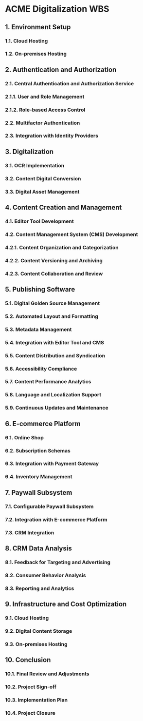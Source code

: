 # ACME Digitalization WBS
## 1. Environment Setup
### 1.1. Cloud Hosting
### 1.2. On-premises Hosting
 
## 2. Authentication and Authorization
### 2.1. Central Authentication and Authorization Service
### 2.1.1. User and Role Management
### 2.1.2. Role-based Access Control
### 2.2. Multifactor Authentication
### 2.3. Integration with Identity Providers

## 3. Digitalization
### 3.1. OCR Implementation
### 3.2. Content Digital Conversion
### 3.3. Digital Asset Management

## 4. Content Creation and Management
### 4.1. Editor Tool Development
### 4.2. Content Management System (CMS) Development
### 4.2.1. Content Organization and Categorization
### 4.2.2. Content Versioning and Archiving
### 4.2.3. Content Collaboration and Review

## 5. Publishing Software
### 5.1. Digital Golden Source Management
### 5.2. Automated Layout and Formatting
### 5.3. Metadata Management
### 5.4. Integration with Editor Tool and CMS
### 5.5. Content Distribution and Syndication
### 5.6. Accessibility Compliance
### 5.7. Content Performance Analytics
### 5.8. Language and Localization Support
### 5.9. Continuous Updates and Maintenance

## 6. E-commerce Platform
### 6.1. Online Shop
### 6.2. Subscription Schemas
### 6.3. Integration with Payment Gateway
### 6.4. Inventory Management

## 7. Paywall Subsystem
### 7.1. Configurable Paywall Subsystem
### 7.2. Integration with E-commerce Platform
### 7.3. CRM Integration

## 8. CRM Data Analysis
### 8.1. Feedback for Targeting and Advertising
### 8.2. Consumer Behavior Analysis
### 8.3. Reporting and Analytics

## 9. Infrastructure and Cost Optimization
### 9.1. Cloud Hosting
### 9.2. Digital Content Storage
### 9.3. On-premises Hosting

## 10. Conclusion
### 10.1. Final Review and Adjustments
### 10.2. Project Sign-off
### 10.3. Implementation Plan
### 10.4. Project Closure
